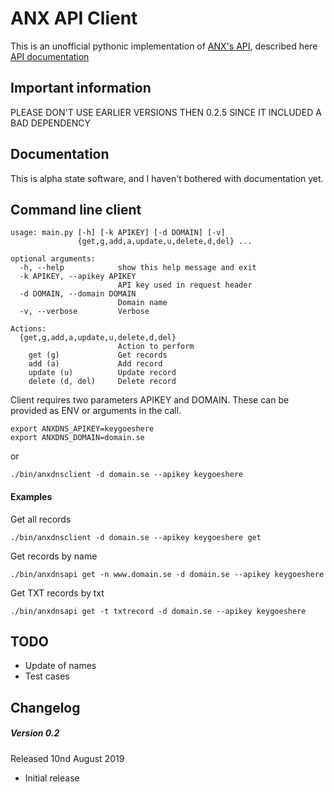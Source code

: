 ANX API Client
==============
This is an unofficial pythonic implementation of
[ANX's API](https://dyn.anx.se), described here [API documentation](http://dyn.anx.se/users/apidok.jsf)

Important information
---------------------
PLEASE DON'T USE EARLIER VERSIONS THEN 0.2.5 SINCE IT INCLUDED A BAD DEPENDENCY

Documentation
-------------
This is alpha state software, and I haven't bothered with documentation yet.

Command line client
-------------------
```
usage: main.py [-h] [-k APIKEY] [-d DOMAIN] [-v]
               {get,g,add,a,update,u,delete,d,del} ...

optional arguments:
  -h, --help            show this help message and exit
  -k APIKEY, --apikey APIKEY
                        API key used in request header
  -d DOMAIN, --domain DOMAIN
                        Domain name
  -v, --verbose         Verbose

Actions:
  {get,g,add,a,update,u,delete,d,del}
                        Action to perform
    get (g)             Get records
    add (a)             Add record
    update (u)          Update record
    delete (d, del)     Delete record
```

Client requires two parameters APIKEY and DOMAIN. These can be provided as ENV or arguments in the call.
```
export ANXDNS_APIKEY=keygoeshere
export ANXDNS_DOMAIN=domain.se
```
or
```
./bin/anxdnsclient -d domain.se --apikey keygoeshere
```

#### Examples
Get all records 
```
./bin/anxdnsclient -d domain.se --apikey keygoeshere get
```
Get records by name
```
./bin/anxdnsapi get -n www.domain.se -d domain.se --apikey keygoeshere
```

Get TXT records by txt
```
./bin/anxdnsapi get -t txtrecord -d domain.se --apikey keygoeshere
```

TODO
-----
* Update of names
* Test cases

Changelog
---------
##### Version 0.2
Released 10nd August 2019

- Initial release
